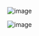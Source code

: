![image](https://user-images.githubusercontent.com/94300992/144229790-9dde45d4-a4b4-4dea-aeb7-1e8915af711f.png)













![image](https://user-images.githubusercontent.com/94300992/144229884-532e8656-a7e1-47b4-b4ad-0b3a85eb1d99.png)
